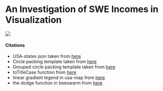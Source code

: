 # An Investigation of SWE Incomes in Visualization

<img src="https://github.com/YeonguChoe/CPSC-447/blob/main/Programming%20assignment/Final%20Project/result.gif">

#### Citations

- USA-states json taken from [here](https://gist.github.com/michellechandra/0b2ce4923dc9b5809922#file-us-states-json)
- Circle packing template taken from [here](https://d3-graph-gallery.com/graph/circularpacking_template.html)
- Grouped circle packing template taken from [here](https://d3-graph-gallery.com/graph/circularpacking_group.html)
- toTitleCase function from [here](https://stackoverflow.com/questions/32589197/how-can-i-capitalize-the-first-letter-of-each-word-in-a-string-using-javascript)
- linear gradient legend in usa-map from [here](https://github.com/UBC-InfoVis/447-materials/blob/23Sep/d3-examples/d3-choropleth-map/js/choroplethMap.js)
- the dodge function in beeswarm from [here](https://observablehq.com/@d3/beeswarm/2)
